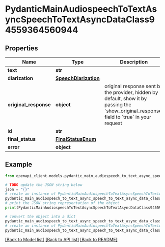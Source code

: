 # PydanticMainAudiospeechToTextAsyncSpeechToTextAsyncDataClass94559364560944


## Properties

Name | Type | Description | Notes
------------ | ------------- | ------------- | -------------
**text** | **str** |  | 
**diarization** | [**SpeechDiarization**](SpeechDiarization.md) |  | 
**original_response** | **object** | original response sent by the provider, hidden by default, show it by passing the &#x60;show_original_response&#x60; field to &#x60;true&#x60; in your request | [optional] 
**id** | **str** |  | 
**final_status** | [**FinalStatusEnum**](FinalStatusEnum.md) |  | 
**error** | **object** |  | [optional] 

## Example

```python
from openapi_client.models.pydantic_main_audiospeech_to_text_async_speech_to_text_async_data_class94559364560944 import PydanticMainAudiospeechToTextAsyncSpeechToTextAsyncDataClass94559364560944

# TODO update the JSON string below
json = "{}"
# create an instance of PydanticMainAudiospeechToTextAsyncSpeechToTextAsyncDataClass94559364560944 from a JSON string
pydantic_main_audiospeech_to_text_async_speech_to_text_async_data_class94559364560944_instance = PydanticMainAudiospeechToTextAsyncSpeechToTextAsyncDataClass94559364560944.from_json(json)
# print the JSON string representation of the object
print(PydanticMainAudiospeechToTextAsyncSpeechToTextAsyncDataClass94559364560944.to_json())

# convert the object into a dict
pydantic_main_audiospeech_to_text_async_speech_to_text_async_data_class94559364560944_dict = pydantic_main_audiospeech_to_text_async_speech_to_text_async_data_class94559364560944_instance.to_dict()
# create an instance of PydanticMainAudiospeechToTextAsyncSpeechToTextAsyncDataClass94559364560944 from a dict
pydantic_main_audiospeech_to_text_async_speech_to_text_async_data_class94559364560944_form_dict = pydantic_main_audiospeech_to_text_async_speech_to_text_async_data_class94559364560944.from_dict(pydantic_main_audiospeech_to_text_async_speech_to_text_async_data_class94559364560944_dict)
```
[[Back to Model list]](../README.md#documentation-for-models) [[Back to API list]](../README.md#documentation-for-api-endpoints) [[Back to README]](../README.md)


